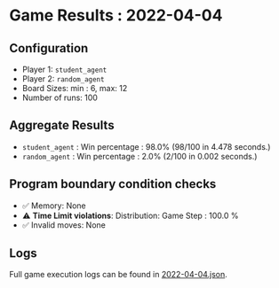 
# Game Results : 2022-04-04


 ## Configuration 

 - Player 1: `student_agent`
 - Player 2: `random_agent`
 - Board Sizes: min : 6, max: 12
 - Number of runs: 100


 ## Aggregate Results 

 - `student_agent` : Win percentage : 98.0% (98/100 in 4.478 seconds.)
 - `random_agent` : Win percentage : 2.0% (2/100 in 0.002 seconds.)


 ## Program boundary condition checks 

 - :white_check_mark: Memory: None
 - :warning: **Time Limit violations**: Distribution: Game Step : 100.0 %
 - :white_check_mark: Invalid moves: None


 ## Logs 

 Full game execution logs can be found in [2022-04-04.json](2022-04-04.json).


